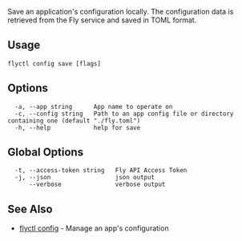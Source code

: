 Save an application's configuration locally. The configuration data is retrieved from the Fly service and saved in TOML format.

## Usage

~~~
flyctl config save [flags]
~~~

## Options

~~~
  -a, --app string      App name to operate on
  -c, --config string   Path to an app config file or directory containing one (default "./fly.toml")
  -h, --help            help for save
~~~

## Global Options

~~~
  -t, --access-token string   Fly API Access Token
  -j, --json                  json output
      --verbose               verbose output
~~~

## See Also

* [flyctl config](/docs/flyctl/config/)	 - Manage an app's configuration

